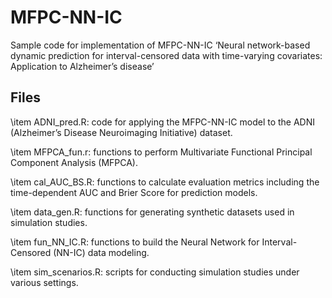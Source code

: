 # MFPC-NN-IC
Sample code for implementation of MFPC-NN-IC
‘Neural network-based dynamic prediction for interval-censored
data with time-varying covariates: Application to Alzheimer’s
disease’

## Files
\item ADNI_pred.R: code for applying the MFPC-NN-IC model to the ADNI (Alzheimer’s Disease Neuroimaging Initiative) dataset.

\item MFPCA_fun.r: functions to perform Multivariate Functional Principal Component Analysis (MFPCA).

\item cal_AUC_BS.R: functions to calculate evaluation metrics including the time-dependent AUC and Brier Score for prediction models.

\item data_gen.R: functions for generating synthetic datasets used in simulation studies.

\item fun_NN_IC.R: functions to build the Neural Network for Interval-Censored (NN-IC) data modeling.

\item sim_scenarios.R: scripts for conducting simulation studies under various settings.
